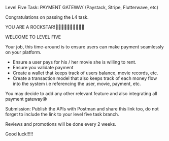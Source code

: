 Level Five Task: PAYMENT GATEWAY (Paystack, Stripe, Flutterwave, etc)

Congratulations on passing the L4 task. 

YOU ARE A ROCKSTAR!💃🏽💃🏽💃🏽💃🏽💃🏽

WELCOME TO LEVEL FIVE

Your job, this time-around is to ensure users can make payment seamlessly on your platform.

- Ensure a user pays for his / her movie she is willing to rent.
- Ensure you validate payment
- Create a wallet that keeps track of users balance, movie records, etc.
- Create a transaction model that also keeps track of each money flow into the system i.e referencing the user, movie, payment, etc.

You may decide to add any other relevant feature  and also integrating all payment gateway😜

Submission: Publish the APIs with Postman and share this link too, do not forget to include the link to your level five task branch.

Reviews and promotions will be done every 2 weeks.

Good luck!!!!!
